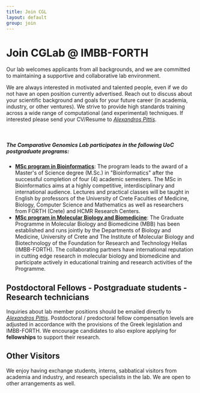 ```yaml
---
title: Join CGL
layout: default
group: join
---
```


# Join CGLab @ IMBB-FORTH

Our lab welcomes applicants from all backgrounds, and we are committed to maintaining a supportive and collaborative lab environment.

We are always interested in motivated and talented people, even if we do not have an open position currently advertised. Reach out to discuss about your scientific background and goals for your future career (in academia, industry, or other ventures). We strive to provide high standards training across a wide range of computational (and experimental) techniques. If interested please send your CV/Resume to [*Alexandros Pittis*](/contact).

<!-- Currently we have **open positions** for people with the following skills:
[Specialist](https://aprecruit.ucsf.edu/JPF03325) who will engage in research projects and also manage daily wet lab operations. -->
<br/>


##### The Comparative Genomics Lab participates in the following UoC postgraduate programs:
  * **[MSc program in Bioinformatics](https://bioinfo-grad.gr/en/)**: The program leads to the award of a Master's of Science degree (M.Sc.) in "Bioinformatics" after the successful completion of four (4) academic semesters. The MSc in Bioinformatics aims at a highly competitive, interdisciplinary and international audience. Lectures and practical classes will be taught in English by professors of the University of Crete Faculties of Medicine, Biology, Computer Science and Mathematics as well as researchers from FORTH (Crete) and HCMR Research Centers.
  * **[MSc program in Molecular Biology and Biomedicine](https://www.imbb.forth.gr/mbb/index.php/en/)**: The Graduate Programme in Molecular Biology and Biomedicine (MBB) has been established and runs jointly by the Departments of Biology and Medicine, University of Crete and The Institute of Molecular Biology and Biotechnology of the Foundation for Research and Technology Hellas (IMBB-FORTH). The collaborating partners have international reputation in cutting edge research in molecular biology and biomedicine and participate actively in educational training and research activities of the Programme.

## Postdoctoral Fellows - Postgraduate students - Research technicians

Inquiries about lab member positions should be emailed directly to [*Alexandros Pittis*](/contact). Postdoctoral / predoctoral fellow compensation levels are adjusted in accordance with the provisions of the Greek legislation and IMBB-FORTH. We encourage candidates to also explore applying for **fellowships** to support their research.

## Other Visitors

We enjoy having exchange students, interns, sabbatical visitors from academia and industry, and research specialists in the lab.  We are open to other arrangements as well.
